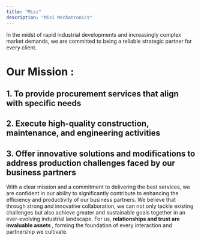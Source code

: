 ```yaml
---
title: "Misi"
description: "Misi Mechatronics"
---
```


In the midst of rapid industrial developments and increasingly complex market demands, we are committed to being a reliable strategic partner for every client. 

# Our Mission :
## 1. To provide procurement services that align with specific needs
## 2. Execute high-quality construction, maintenance, and engineering activities
## 3. Offer innovative solutions and modifications to address production challenges faced by our business partners

With a clear mission and a commitment to delivering the best services, we are confident in our ability to significantly contribute to enhancing the efficiency and productivity of our business partners. We believe that through strong and innovative collaboration, we can not only tackle existing challenges but also achieve greater and sustainable goals together in an ever-evolving industrial landscape. For us, <b> relationships and trust are invaluable assets </b>, forming the foundation of every interaction and partnership we cultivate.
